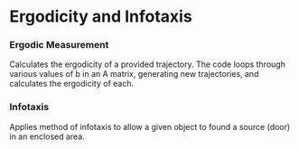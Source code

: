# Ergodicity and Infotaxis

### Ergodic Measurement
Calculates the ergodicity of a provided trajectory. The code loops through various values of b in an A matrix, generating new trajectories, and calculates the ergodicity of each.

### Infotaxis
Applies method of infotaxis to allow a given object to found a source (door) in an enclosed area. 

